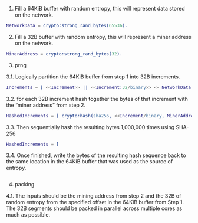 1. Fill a 64KiB buffer with random entropy, this will represent data
   stored on the network.

```erlang
NetworkData = crypto:strong_rand_bytes(65536).
```

2. Fill a 32B buffer with random entropy, this will represent a miner
   address on the network.

```erlang
MinerAddress = crypto:strong_rand_bytes(32).
```

3. prng

3.1. Logically partition the 64KiB buffer from step 1 into 32B
increments.

```erlang
Increments = [ <<Increment>> || <<Increment:32/binary>> <= NetworkData ].
```

3.2. for each 32B increment hash together the bytes of that increment
with the “miner address” from step 2.

```erlang
HashedIncrements = [ crypto:hash(sha256, <<Increment/binary, MinerAddress/binary>>) || Increment <- Increments ].
```

3.3. Then sequentially hash the resulting bytes 1,000,000 times using SHA-256

```erlang
HashedIncrements = [ 
```

3.4. Once finished, write the bytes of the resulting hash sequence
back to the same location in the 64KiB buffer that was used as the
source of entropy.

```erlang
```

4. packing

4.1. The inputs should be the mining address from step 2 and the 32B
of random entropy from the specified offset in the 64KiB buffer from
Step 1. The 32B segments should be packed in parallel across multiple
cores as much as possible.

```erlang
```

